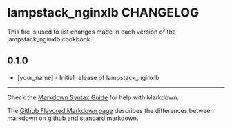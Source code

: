 lampstack_nginxlb CHANGELOG
===========================

This file is used to list changes made in each version of the lampstack_nginxlb cookbook.

0.1.0
-----
- [your_name] - Initial release of lampstack_nginxlb

- - -
Check the [Markdown Syntax Guide](http://daringfireball.net/projects/markdown/syntax) for help with Markdown.

The [Github Flavored Markdown page](http://github.github.com/github-flavored-markdown/) describes the differences between markdown on github and standard markdown.
